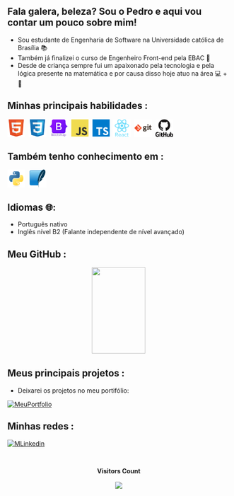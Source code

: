## Fala galera, beleza? Sou o Pedro e aqui vou contar um pouco sobre mim!

- Sou estudante de Engenharia de Software na Universidade católica de Brasília 📚
- Também já finalizei o curso de Engenheiro Front-end pela EBAC 🧩
- Desde de criança sempre fui um apaixonado pela tecnologia e pela lógica presente na matemática e por causa disso hoje atuo na área 💻 + 📐

## Minhas principais habilidades :

<div>
  <img src="https://github.com/devicons/devicon/blob/master/icons/html5/html5-original.svg" title="HTML5" alt="HTML" width="40" height="40"/>&nbsp;
  <img src="https://github.com/devicons/devicon/blob/master/icons/css3/css3-original.svg" title="css" alt="CSS" width="40" height="40"/>&nbsp;
  <img src="https://github.com/devicons/devicon/blob/master/icons/bootstrap/bootstrap-original-wordmark.svg" title="Bootstrap" alt="Bootstrap" width="40" height="40"/>&nbsp;
  <img src="https://github.com/devicons/devicon/blob/master/icons/javascript/javascript-original.svg" title="JavaScript" alt="JavaScript" width="40" height="40"/>&nbsp;
  <img src="https://github.com/devicons/devicon/blob/master/icons/typescript/typescript-original.svg" title="Typescript" alt="Typescript" width="40" height="40"/>&nbsp;
  <img src="https://github.com/devicons/devicon/blob/master/icons/react/react-original-wordmark.svg" title="React" alt="Java" width="40" height="40"/>&nbsp;
  <img src="https://github.com/devicons/devicon/blob/master/icons/git/git-original-wordmark.svg" title="Git" alt="Git" width="40" height="40"/>&nbsp;
  <img src="https://github.com/devicons/devicon/blob/master/icons/github/github-original-wordmark.svg" title="GitHub" alt="GitHub" width="40" height="40"/>&nbsp;
</div>

## Também tenho conhecimento em :

<div>
  <img src="https://github.com/devicons/devicon/blob/master/icons/python/python-original.svg" title="Python" alt="Python" width="40" height="40"/>&nbsp;
  <img src="https://github.com/devicons/devicon/blob/master/icons/sqlite/sqlite-original.svg" title="SQL" alt="SQL" width="40" height="40"/>&nbsp;
</div>

## Idiomas 🌐:

- Português nativo
- Inglês nível B2 (Falante independente de nível avançado)

## Meu GitHub : 

<div align="center">
  <img width="49%" height="195px" src= "https://github-readme-stats.vercel.app/api/top-langs/?username=PedroHenrique004&layout=compact&theme=tokyonight"/>
</div>

## Meus principais projetos :

- Deixarei os projetos no meu portifólio:

[![MeuPortfolio](https://img.shields.io/badge/my_portfolio-000?style=for-the-badge&logo=ko-fi&logoColor=white)](https://meu-portifolio-hazel.vercel.app)

## Minhas redes :

[![MLinkedin](https://img.shields.io/badge/-LinkedIn-%230077B5?style=for-the-badge&logo=linkedin&logoColor=white)](https://www.linkedin.com/in/pedrosantos004/)

<div align="center">
<br><p align="centre"><b>Visitors Count</b></p>  
<p align="center"><img align="center" src="https://profile-counter.glitch.me/{PedroHenrique004}/count.svg" /></p> 
<br>  
